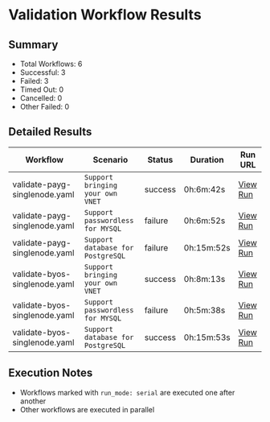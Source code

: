 # Validation Workflow Results

## Summary
- Total Workflows: 6
- Successful: 3
- Failed: 3
- Timed Out: 0
- Cancelled: 0
- Other Failed: 0

## Detailed Results

| Workflow | Scenario | Status | Duration | Run URL |
|----------|----------|---------|-----------|----------|
| validate-payg-singlenode.yaml | `Support bringing your own VNET` | success | 0h:6m:42s | [View Run](https://github.com/azure-javaee/rhel-jboss-templates/actions/runs/16713236345) |
| validate-payg-singlenode.yaml | `Support passwordless for MYSQL` | failure | 0h:6m:52s | [View Run](https://github.com/azure-javaee/rhel-jboss-templates/actions/runs/16713237611) |
| validate-payg-singlenode.yaml | `Support database for PostgreSQL` | failure | 0h:15m:52s | [View Run](https://github.com/azure-javaee/rhel-jboss-templates/actions/runs/16713239267) |
| validate-byos-singlenode.yaml | `Support bringing your own VNET` | success | 0h:8m:13s | [View Run](https://github.com/azure-javaee/rhel-jboss-templates/actions/runs/16713240678) |
| validate-byos-singlenode.yaml | `Support passwordless for MYSQL` | failure | 0h:5m:38s | [View Run](https://github.com/azure-javaee/rhel-jboss-templates/actions/runs/16713242062) |
| validate-byos-singlenode.yaml | `Support database for PostgreSQL` | success | 0h:15m:53s | [View Run](https://github.com/azure-javaee/rhel-jboss-templates/actions/runs/16713242861) |


## Execution Notes
- Workflows marked with `run_mode: serial` are executed one after another
- Other workflows are executed in parallel
